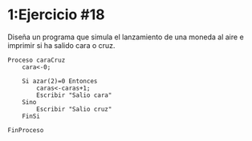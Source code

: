 # 1:Ejercicio #18

Diseña un programa que simula el lanzamiento de una moneda al aire e imprimir si ha salido cara o cruz.

```
Proceso caraCruz
    cara<-0;
	
    Si azar(2)=0 Entonces
		caras<-caras+1;
		Escribir "Salio cara"
	Sino 
		Escribir "Salio cruz" 
    FinSi 

FinProceso
```




